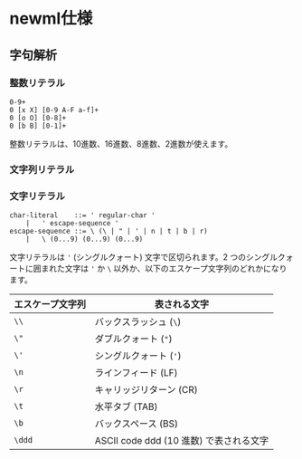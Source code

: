# newml仕様

## 字句解析

### 整数リテラル

	0-9+
	0 [x X] [0-9 A-F a-f]+
	0 [o O] [0-8]+
	0 [b B] [0-1]+

整数リテラルは、10進数、16進数、8進数、2進数が使えます。

### 文字列リテラル


### 文字リテラル

	char-literal	::=	' regular-char '
		|	' escape-sequence '
	escape-sequence	::=	\ (\ | " | ' | n | t | b | r)
		|	\ (0...9) (0...9) (0...9)

文字リテラルは `'` (シングルクォート) 文字で区切られます。2 つのシングルクォートに囲まれた文字は `'` か `\` 以外か、以下のエスケープ文字列のどれかになります。

|エスケープ文字列|表される文字|
|------------|----------|
|`\\`|バックスラッシュ (`\`)|
|`\"`|ダブルクォート (`"`)|
|`\'`|シングルクォート (`'`)|
|`\n`|ラインフィード (LF)|
|`\r`|キャリッジリターン (CR)|
|`\t`|水平タブ (TAB)|
|`\b`|バックスペース (BS)|
|`\ddd`|ASCII code ddd (10 進数) で表される文字|
